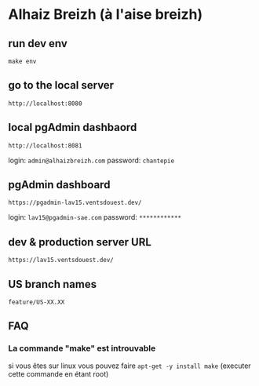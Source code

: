 # Alhaiz Breizh (à l'aise breizh)

## run dev env
`make env`

## go to the local server
`http://localhost:8080`

## local pgAdmin dashbaord
`http://localhost:8081`

login: `admin@alhaizbreizh.com`
password: `chantepie`

## pgAdmin dashboard
`https://pgadmin-lav15.ventsdouest.dev/`

login: `lav15@pgadmin-sae.com`
password: `************`

## dev & production server URL
`https://lav15.ventsdouest.dev/`

## US branch names
`feature/US-XX.XX`

## FAQ
### La commande "make" est introuvable
si vous êtes sur linux vous pouvez faire `apt-get -y install make` (executer cette commande en étant root)